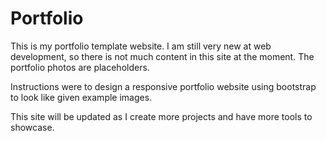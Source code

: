 # Portfolio

This is my portfolio template website. I am still very new at web development, so there is not much content in this site at the moment. The portfolio photos are placeholders.

Instructions were to design a responsive portfolio website using bootstrap to look like given example images.

This site will be updated as I create more projects and have more tools to showcase.


<!-- Site name when mouseover portfolio images    http://findmatthew.com/ -->

<!-- icons for github, linkedin -->

<!-- dynamically add elements/pages http://www.emilyridge.ie/-->
<!-- https://jonny.me/ -->

<!-- modal for site info, tooltips for links -->

<!-- button still blue after click -->